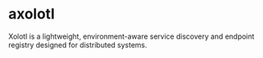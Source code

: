 # axolotl
Xolotl is a lightweight, environment-aware service discovery and endpoint registry designed for distributed systems.
